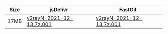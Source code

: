 |    Size   |     jsDelivr  | FastGit |
|  ---  |  ---  |  ---  |
| 17MB | [v2rayN-2021-12-13.7z.001](https://cdn.jsdelivr.net/gh/googleians/v2rayN-32@main/v2rayN-2021-12-13.7z.001) | [v2rayN-2021-12-13.7z.001](https://raw.fastgit.org/googleians/v2rayN-32/main/v2rayN-2021-12-13.7z.001) |
